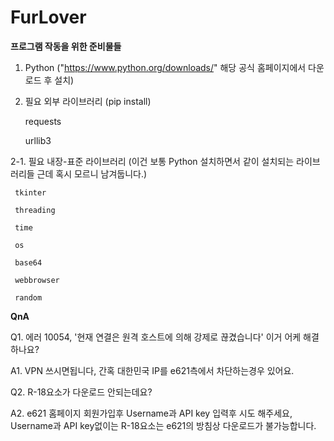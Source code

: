 # FurLover

**프로그램 작동을 위한 준비물들**

1. Python ("https://www.python.org/downloads/" 해당 공식 홈페이지에서 다운로드 후 설치)

2. 필요 외부 라이브러리 (pip install)

   requests

   urllib3

2-1. 필요 내장-표준 라이브러리 (이건 보통 Python 설치하면서 같이 설치되는 라이브러리들 근데 혹시 모르니 남겨둡니다.)
     
     tkinter
     
     threading
     
     time
     
     os
     
     base64
     
     webbrowser
     
     random

**QnA**

Q1. 에러 10054, '현재 연결은 원격 호스트에 의해 강제로 끊겼습니다' 이거 어케 해결하나요?

A1. VPN 쓰시면됩니다, 간혹 대한민국 IP를 e621측에서 차단하는경우 있어요.

Q2. R-18요소가 다운로드 안되는데요?

A2. e621 홈페이지 회원가입후 Username과 API key 입력후 시도 해주세요, Username과 API key없이는 R-18요소는 e621의 방침상 다운로드가 불가능합니다.
